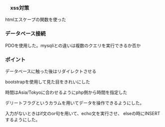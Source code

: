 
### 　xss対策

htmlエスケープの関数を使った

### データベース接続

PDOを使用した。mysqliとの違いは複数のクエリを実行できるか否か

### ポイント
データベースに触った後はリダイレクトさせる

bootstrapを使用して見た目をきれいにした

時間はAsia/Tokyoに合わせるようにphp側から時間を指定した

デリートフラグというカラムを用いてデータを操作できるようにした。

入力がないときはif文のor句を用いて、echo文を実行させ、
elseの時にINSERTするようにした。



